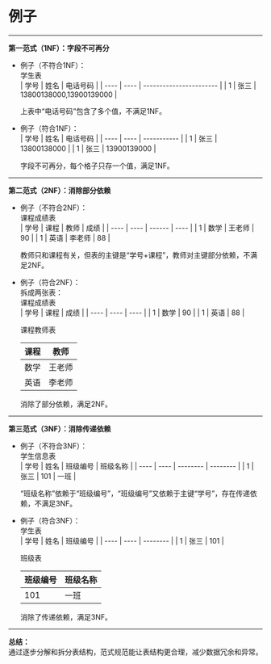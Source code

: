 # 例子

---

**第一范式（1NF）：字段不可再分**
- 例子（不符合1NF）：  
  学生表  
  | 学号 | 姓名 | 电话号码                |
  | ---- | ---- | ----------------------- |
  | 1    | 张三 | 13800138000,13900139000 |
  

  上表中“电话号码”包含了多个值，不满足1NF。

- 例子（符合1NF）：  
  | 学号 | 姓名 | 电话号码    |
  | ---- | ---- | ----------- |
  | 1    | 张三 | 13800138000 |
  | 1    | 张三 | 13900139000 |
  

  字段不可再分，每个格子只存一个值，满足1NF。

---

**第二范式（2NF）：消除部分依赖**
- 例子（不符合2NF）：  
  课程成绩表  
  | 学号 | 课程 | 教师   | 成绩 |
  | ---- | ---- | ------ | ---- |
  | 1    | 数学 | 王老师 | 90   |
  | 1    | 英语 | 李老师 | 88   |
  

  教师只和课程有关，但表的主键是“学号+课程”，教师对主键部分依赖，不满足2NF。

- 例子（符合2NF）：  
  拆成两张表：  
  课程成绩表  
  | 学号 | 课程 | 成绩 |
  | ---- | ---- | ---- |
  | 1    | 数学 | 90   |
  | 1    | 英语 | 88   |
  

  课程教师表  

  | 课程 | 教师   |
  | ---- | ------ |
  | 数学 | 王老师 |
  | 英语 | 李老师 |
  

  消除了部分依赖，满足2NF。

---

**第三范式（3NF）：消除传递依赖**
- 例子（不符合3NF）：  
  学生信息表  
  | 学号 | 姓名 | 班级编号 | 班级名称 |
  | ---- | ---- | -------- | -------- |
  | 1    | 张三 | 101      | 一班     |
  

   “班级名称”依赖于“班级编号”，“班级编号”又依赖于主键“学号”，存在传递依赖，不满足3NF。

- 例子（符合3NF）：  
  学生表  
  | 学号 | 姓名 | 班级编号 |
  | ---- | ---- | -------- |
  | 1    | 张三 | 101      |
  

  班级表  

  | 班级编号 | 班级名称 |
  | -------- | -------- |
  | 101      | 一班     |
  

   消除了传递依赖，满足3NF。

---

**总结：**  
通过逐步分解和拆分表结构，范式规范能让表结构更合理，减少数据冗余和异常。